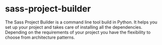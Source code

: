 # sass-project-builder
The Sass Project Builder is a command line tool build in Python. It helps you set up your project and takes care of installing all the dependencies. Depending on the requirements of your project you have the flexibility to choose from architecture patterns.
